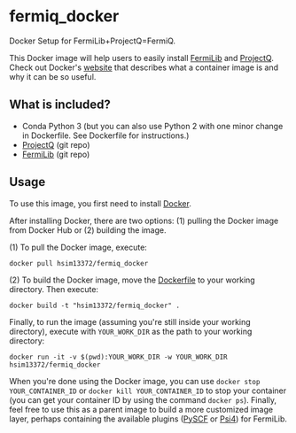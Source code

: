 # fermiq_docker
Docker Setup for FermiLib+ProjectQ=FermiQ.

This Docker image will help users to easily install [FermiLib](https://github.com/ProjectQ-Framework/FermiLib.git) and [ProjectQ](https://github.com/ProjectQ-Framework/ProjectQ). Check out Docker's [website](https://www.docker.com/what-container) that describes what a container image is and why it can be so useful. 

## What is included?
- Conda Python 3 (but you can also use Python 2 with one minor change in Dockerfile. See Dockerfile for instructions.)
- [ProjectQ](https://github.com/ProjectQ-Framework/ProjectQ) (git repo) 
- [FermiLib](https://github.com/ProjectQ-Framework/FermiLib.git) (git repo)

## Usage

To use this image, you first need to install [Docker](https://www.docker.com/).

After installing Docker, there are two options: (1) pulling the Docker image from Docker Hub or (2) building the image.

(1) To pull the Docker image, execute:

```
docker pull hsim13372/fermiq_docker
```
 
(2) To build the Docker image, move the [Dockerfile](https://github.com/hsim13372/fermiq_docker/blob/master/Dockerfile) to your working directory. Then execute:

```
docker build -t "hsim13372/fermiq_docker" .
```

Finally, to run the image (assuming you're still inside your working directory), execute with `YOUR_WORK_DIR` as the path to your working directory:

```
docker run -it -v $(pwd):YOUR_WORK_DIR -w YOUR_WORK_DIR hsim13372/fermiq_docker
```

When you're done using the Docker image, you can use `docker stop YOUR_CONTAINER_ID` or `docker kill YOUR_CONTAINER_ID` to stop your container (you can get your container ID by using the command `docker ps`). Finally, feel free to use this as a parent image to build a more customized image layer, perhaps containing the available plugins ([PySCF](https://github.com/ProjectQ-Framework/FermiLib-Plugin-PySCF) or [Psi4](https://github.com/ProjectQ-Framework/FermiLib-Plugin-Psi4)) for FermiLib.
